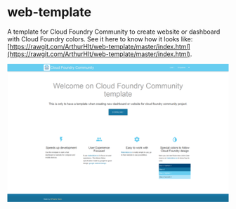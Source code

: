 # web-template
A template for Cloud Foundry Community to create website or dashboard with Cloud Foundry colors.
See it here to know how it looks like: [https://rawgit.com/ArthurHlt/web-template/master/index.html](https://rawgit.com/ArthurHlt/web-template/master/index.html).

![preview](/assets/images/preview.png)